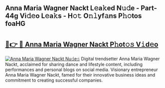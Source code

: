 ## Anna Maria Wagner Nackt L𝚎a𝚔ed N𝚞𝚍e - Part-44g Vi𝚍𝚎o L𝚎a𝚔s - H𝚘𝚝 O𝚗𝚕yf𝚊ns P𝚑𝚘tos foaHG

# <h2><a href="http://kfckuc.oniu.top/?m=Anna+Maria+Wagner+Nackt">🔗👉 🔴 Anna Maria Wagner Nackt P𝚑ot𝚘𝚜 V𝚒d𝚎o</a></h2>

[![Anna Maria Wagner Nackt Nu𝚍e𝚜](https://i.imgur.com/0qMVB7G.gif)](http://kfckuc.oniu.top/?m=Anna+Maria+Wagner+Nackt)
Digital trendsetter Anna Maria Wagner Nackt, acclaimed for sharing dance and lifestyle content, including performances and personal blogs on social media. Visionary entrepreneur Anna Maria Wagner Nackt, famed for their innovative business ideas and commitment to creating successful companies.  
